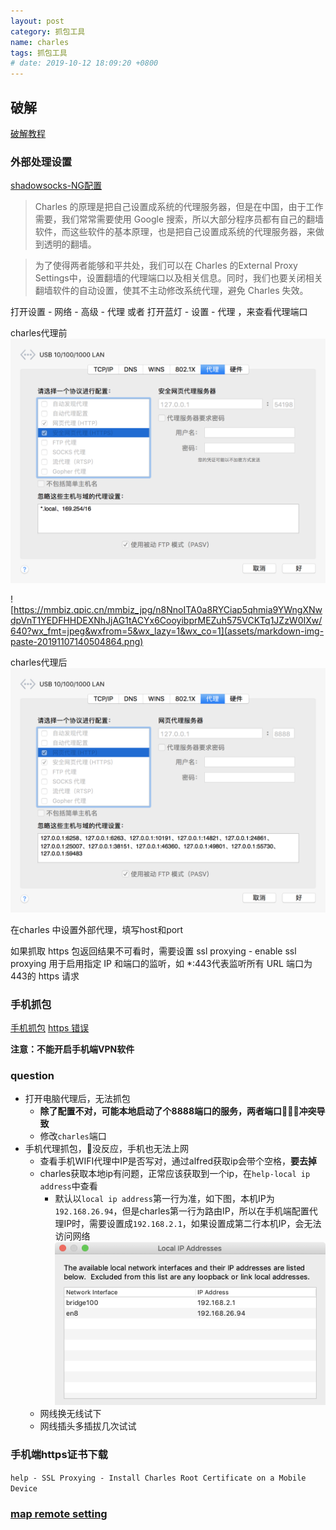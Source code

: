 ```yaml
---
layout: post
category: 抓包工具
name: charles
tags: 抓包工具
# date: 2019-10-12 18:09:20 +0800
---
```

## 破解
[破解教程](https://zhile.io/2017/07/07/charles-proxy-usage-and-license.html)

### 外部处理设置

[shadowsocks-NG配置](http://wangjiawen.farbox.com/skill/shadowsocks-work-with-charles)

> Charles 的原理是把自己设置成系统的代理服务器，但是在中国，由于工作需要，我们常常需要使用 Google 搜索，所以大部分程序员都有自己的翻墙软件，而这些软件的基本原理，也是把自己设置成系统的代理服务器，来做到透明的翻墙。

> 为了使得两者能够和平共处，我们可以在 Charles 的External Proxy Settings中，设置翻墙的代理端口以及相关信息。同时，我们也要关闭相关翻墙软件的自动设置，使其不主动修改系统代理，避免 Charles 失效。

打开设置 - 网络 - 高级 - 代理 或者 打开蓝灯 - 设置 - 代理 ，来查看代理端口

charles代理前
![lantern代理](lantern代理.png)

![https://mmbiz.qpic.cn/mmbiz_jpg/n8NnoITA0a8RYCiap5qhmia9YWngXNwdpVnT1YEDFHHDEXNhJjAG1tACYx6CooyibprMEZuh575VCKTq1JZzW0IXw/640?wx_fmt=jpeg&wxfrom=5&wx_lazy=1&wx_co=1](assets/markdown-img-paste-20191107140504864.png)

charles代理后
![网络代理](网络代理.png)

在charles 中设置外部代理，填写host和port

如果抓取 https 包返回结果不可看时，需要设置 ssl proxying - enable ssl proxying 用于启用指定 IP 和端口的监听，如 *:443代表监听所有 URL 端口为443的 https 请求

### 手机抓包
[手机抓包](https://www.jianshu.com/p/8034b451585b)
[https 错误][02336ff0]

**注意：不能开启手机端VPN软件**

  [02336ff0]: https://www.jianshu.com/p/993ffc7e05fa "Client SSL handshake failed - Remote host closed connection during handshake"

### question
- 打开电脑代理后，无法抓包
    - **除了配置不对，可能本地启动了个8888端口的服务，两者端口冲突导致**
    - 修改`charles`端口
- 手机代理抓包，没反应，手机也无法上网
    - 查看手机WIFI代理中IP是否写对，通过alfred获取ip会带个空格，**要去掉**
    - charles获取本地ip有问题，正常应该获取到一个ip，在`help-local ip address`中查看
        - 默认以`local ip address`第一行为准，如下图，本机IP为`192.168.26.94`，但是charles第一行为路由IP，所以在手机端配置代理IP时，需要设置成`192.168.2.1`，如果设置成第二行本机IP，会无法访问网络
        ![](assets/markdown-img-paste-20190719092809430.png)
    - 网线换无线试下
    - 网线插头多插拔几次试试

### 手机端https证书下载
`help - SSL Proxying - Install Charles Root Certificate on a Mobile Device`

### [ map remote setting][23aed51a]

  [23aed51a]: https://blog.csdn.net/sofia_m/article/details/85008019 "map remote setting"
